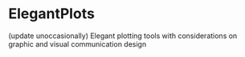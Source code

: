 # ElegantPlots
(update unoccasionally) Elegant plotting tools with considerations on graphic and visual communication design
